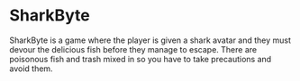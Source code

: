 # SharkByte
SharkByte is a game where the player is given a shark avatar and they must devour the delicious fish before they manage to escape.
There are poisonous fish and trash mixed in so you have to take precautions and avoid them.
